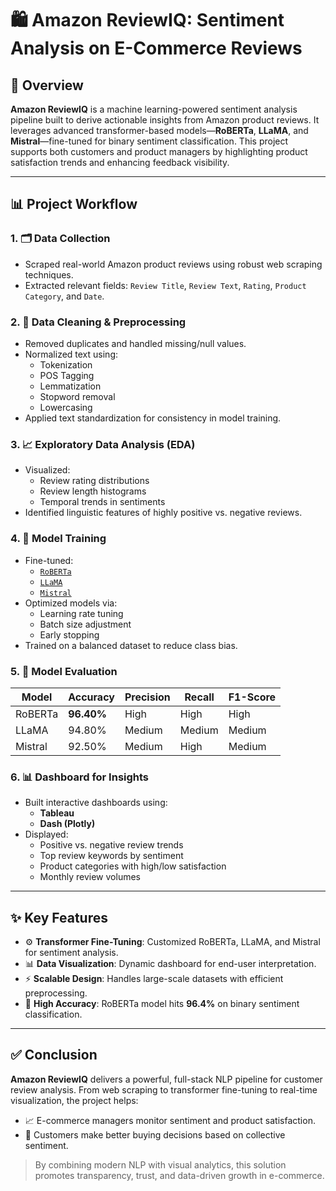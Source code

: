 # 🛍️ Amazon ReviewIQ: Sentiment Analysis on E-Commerce Reviews

## 📌 Overview

**Amazon ReviewIQ** is a machine learning-powered sentiment analysis pipeline built to derive actionable insights from Amazon product reviews. It leverages advanced transformer-based models—**RoBERTa**, **LLaMA**, and **Mistral**—fine-tuned for binary sentiment classification. This project supports both customers and product managers by highlighting product satisfaction trends and enhancing feedback visibility.

---

## 📊 Project Workflow

### 1. 🗂️ Data Collection
- Scraped real-world Amazon product reviews using robust web scraping techniques.
- Extracted relevant fields: `Review Title`, `Review Text`, `Rating`, `Product Category`, and `Date`.

### 2. 🧹 Data Cleaning & Preprocessing
- Removed duplicates and handled missing/null values.
- Normalized text using:
  - Tokenization  
  - POS Tagging  
  - Lemmatization  
  - Stopword removal  
  - Lowercasing  
- Applied text standardization for consistency in model training.

### 3. 📈 Exploratory Data Analysis (EDA)
- Visualized:
  - Review rating distributions
  - Review length histograms
  - Temporal trends in sentiments
- Identified linguistic features of highly positive vs. negative reviews.

### 4. 🤖 Model Training
- Fine-tuned:
  - [`RoBERTa`](https://huggingface.co/roberta-base)  
  - [`LLaMA`](https://huggingface.co/models?search=llama)  
  - [`Mistral`](https://huggingface.co/mistralai)
- Optimized models via:
  - Learning rate tuning  
  - Batch size adjustment  
  - Early stopping  
- Trained on a balanced dataset to reduce class bias.

### 5. 🧪 Model Evaluation
| Model     | Accuracy | Precision | Recall | F1-Score |
|-----------|----------|-----------|--------|----------|
| RoBERTa   | **96.40%** | High      | High   | High     |
| LLaMA     | 94.80%   | Medium    | Medium | Medium   |
| Mistral   | 92.50%   | Medium    | High   | Medium   |

### 6. 📊 Dashboard for Insights
- Built interactive dashboards using:
  - **Tableau**
  - **Dash (Plotly)**
- Displayed:
  - Positive vs. negative review trends
  - Top review keywords by sentiment
  - Product categories with high/low satisfaction
  - Monthly review volumes

---

## ✨ Key Features

- ⚙️ **Transformer Fine-Tuning**: Customized RoBERTa, LLaMA, and Mistral for sentiment analysis.
- 📊 **Data Visualization**: Dynamic dashboard for end-user interpretation.
- ⚡ **Scalable Design**: Handles large-scale datasets with efficient preprocessing.
- 🧠 **High Accuracy**: RoBERTa model hits **96.4%** on binary sentiment classification.

---

## ✅ Conclusion

**Amazon ReviewIQ** delivers a powerful, full-stack NLP pipeline for customer review analysis. From web scraping to transformer fine-tuning to real-time visualization, the project helps:
- 📈 E-commerce managers monitor sentiment and product satisfaction.
- 🛒 Customers make better buying decisions based on collective sentiment.

> By combining modern NLP with visual analytics, this solution promotes transparency, trust, and data-driven growth in e-commerce.


